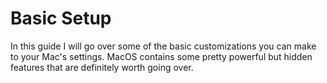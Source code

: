 # Basic Setup

In this guide I will go over some of the basic customizations you can make to your Mac's settings. MacOS contains some pretty powerful but hidden features that are definitely worth going over.